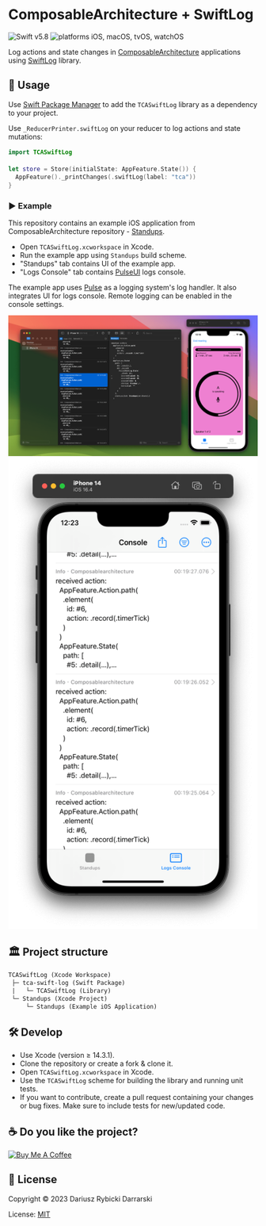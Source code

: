 # ComposableArchitecture + SwiftLog

![Swift v5.8](https://img.shields.io/badge/swift-v5.8-orange.svg)
![platforms iOS, macOS, tvOS, watchOS](https://img.shields.io/badge/platforms-iOS,_macOS,_tvOS,_watchOS-blue.svg)

Log actions and state changes in [ComposableArchitecture](https://github.com/pointfreeco/swift-composable-architecture) applications using [SwiftLog](https://github.com/apple/swift-log) library.

## 📖 Usage

Use [Swift Package Manager](https://swift.org/package-manager/) to add the `TCASwiftLog` library as a dependency to your project. 

Use `_ReducerPrinter.swiftLog` on your reducer to log actions and state mutations:

```swift
import TCASwiftLog

let store = Store(initialState: AppFeature.State()) {
  AppFeature()._printChanges(.swiftLog(label: "tca"))
}
```

### ▶️ Example

This repository contains an example iOS application from ComposableArchitecture repository - [Standups](Examples/Standups).

- Open `TCASwiftLog.xcworkspace` in Xcode.
- Run the example app using `Standups` build scheme.
- "Standups" tab contains UI of the example app.
- "Logs Console" tab contains [PulseUI](https://kean-docs.github.io/pulseui/documentation/pulseui/) logs console.

The example app uses [Pulse](https://github.com/kean/Pulse) as a logging system's log handler. It also integrates UI for logs console. Remote logging can be enabled in the console settings.

![Standups iOS app + Pulse macOS app](Examples/Screenshot001.png)
![Standups iOS app + PulseUI console](Examples/Screenshot002.png)

## 🏛 Project structure

```
TCASwiftLog (Xcode Workspace)
 ├─ tca-swift-log (Swift Package)
 |   └─ TCASwiftLog (Library)
 └─ Standups (Xcode Project)
     └─ Standups (Example iOS Application)
```

## 🛠 Develop

- Use Xcode (version ≥ 14.3.1).
- Clone the repository or create a fork & clone it.
- Open `TCASwiftLog.xcworkspace` in Xcode.
- Use the `TCASwiftLog` scheme for building the library and running unit tests.
- If you want to contribute, create a pull request containing your changes or bug fixes. Make sure to include tests for new/updated code.

## ☕️ Do you like the project?

<a href="https://www.buymeacoffee.com/darrarski" target="_blank"><img src="https://cdn.buymeacoffee.com/buttons/v2/default-yellow.png" alt="Buy Me A Coffee" height="60" width="217" style="height: 60px !important;width: 217px !important;" ></a>

## 📄 License

Copyright © 2023 Dariusz Rybicki Darrarski

License: [MIT](LICENSE)

